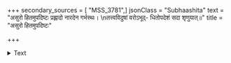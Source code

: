 +++
secondary_sources = [ "MSS_3781",]
jsonClass = "Subhaashita"
text = "असुरो हितमुपदिष्टः प्रह्लादो नारदेन गर्भस्थः।  \nतत्त्वविदुषां वरोऽभूद्- धितोपदेशं सदा शृणुयात्॥"
title = "असुरो हितमुपदिष्टः"

+++

<details><summary>Text</summary>

असुरो हितमुपदिष्टः प्रह्लादो नारदेन गर्भस्थः।  
तत्त्वविदुषां वरोऽभूद्- धितोपदेशं सदा शृणुयात्॥
</details>
